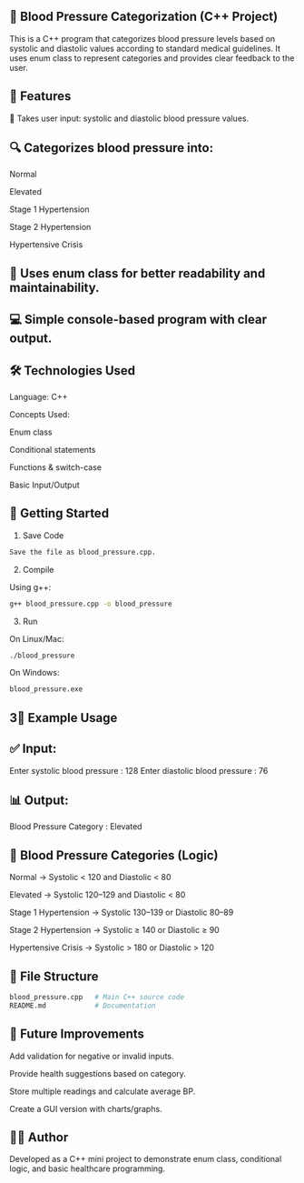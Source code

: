 ## 💉 Blood Pressure Categorization (C++ Project)

This is a C++ program that categorizes blood pressure levels based on systolic and diastolic values according to standard medical guidelines.
It uses enum class to represent categories and provides clear feedback to the user.

## 📌 Features

🧾 Takes user input: systolic and diastolic blood pressure values.

## 🔍 Categorizes blood pressure into:

Normal

Elevated

Stage 1 Hypertension

Stage 2 Hypertension

Hypertensive Crisis

## 🎯 Uses enum class for better readability and maintainability.

## 💻 Simple console-based program with clear output.

## 🛠️ Technologies Used

Language: C++

Concepts Used:

Enum class

Conditional statements

Functions & switch-case

Basic Input/Output

## 🚀 Getting Started
1. Save Code
```bash
Save the file as blood_pressure.cpp.
```
2. Compile

Using g++:
```bash
g++ blood_pressure.cpp -o blood_pressure
```
3. Run

On Linux/Mac:
```bash
./blood_pressure
```

On Windows:
```bash
blood_pressure.exe
```
## 3🎯 Example Usage
## ✅ Input:
Enter systolic blood pressure : 128
Enter diastolic blood pressure : 76

## 📊 Output:
Blood Pressure Category : Elevated

## 📌 Blood Pressure Categories (Logic)

Normal → Systolic < 120 and Diastolic < 80

Elevated → Systolic 120–129 and Diastolic < 80

Stage 1 Hypertension → Systolic 130–139 or Diastolic 80–89

Stage 2 Hypertension → Systolic ≥ 140 or Diastolic ≥ 90

Hypertensive Crisis → Systolic > 180 or Diastolic > 120

## 📂 File Structure
```bash
blood_pressure.cpp   # Main C++ source code
README.md            # Documentation
```
## 📌 Future Improvements

Add validation for negative or invalid inputs.

Provide health suggestions based on category.

Store multiple readings and calculate average BP.

Create a GUI version with charts/graphs.

## 👨‍💻 Author

Developed as a C++ mini project to demonstrate enum class, conditional logic, and basic healthcare programming.

